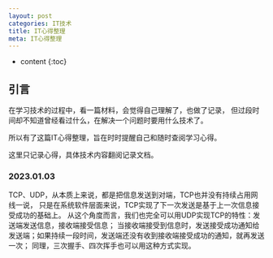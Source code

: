 ```yaml
---
layout: post
categories: IT技术
title: IT心得整理
meta: IT心得整理
---
```

* content
{:toc}
  
## 引言

在学习技术的过程中，看一篇材料，会觉得自己理解了，也做了记录，
但过段时间却不知道曾经看过什么，在解决一个问题时要用什么技术了。

所以有了这篇IT心得整理，旨在时时提醒自己和随时查阅学习心得。

这里只记录心得，具体技术内容翻阅记录文档。

### 2023.01.03

TCP、UDP，从本质上来说，都是把信息发送到对端，TCP也并没有持续占用网线一说，
只是在系统软件层面来说，TCP实现了下一次发送是基于上一次信息接受成功的基础上。
从这个角度而言，我们也完全可以用UDP实现TCP的特性：发送端发送信息，接收端接受信息；
当接收端接受到信息时，发送接受成功通知给发送端；如果持续一段时间，发送端还没有收到接收端接受成功的通知，就再发送一次；
同理，三次握手、四次挥手也可以用这种方式实现。





